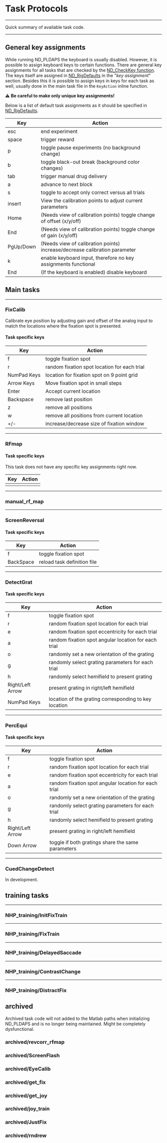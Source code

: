 # Task Protocols

__________
Quick summary of available task code.
__________

## General key assignments

While running ND_PLDAPS the keyboard is usually disabled. However, it is possible to assign keyboard keys to certain functions. There are general key assignments for all tasks that are checked by the [ND_CheckKey function](../utils/ND_CheckKey.m). The keys itself are assigned in [ND_RigDefaults](../defaults/ND_RigDefaults.m) in the "*key assignment*" section. Besides this it is possible to assign keys in keys for each task as well, usually done in the main task file in the `KeyAction` inline function.

:warning: **Be careful to make only unique key assignments!**

Below is a list of default task assignments as it should be specified in  [ND_RigDefaults](../defaults/ND_RigDefaults.m).


Key          | Action
-------------|--------------
esc          | end experiment
space        | trigger reward
p            | toggle pause experiments (no background change)
b            | toggle black-out break (background color changes)
tab          | trigger manual drug delivery
a            | advance to next block
s            | toggle to accept only correct versus all trials
insert       | View the calibration points to adjust current parameters
Home         | (Needs view of calibration points) toggle change of offset (x/y/off)
End          | (Needs view of calibration points) toggle change of gain (x/y/off)
PgUp/Down    | (Needs view of calibration points) increase/decrease calibration parameter
k            | enable keyboard input, therefore no key assignments functional
End          | (If the keyboard is enabled) disable keyboard


## Main tasks

________________________________________________________________________________
### FixCalib

Calibrate eye position by adjusting gain and offset of the analog input to match the locations where the fixation spot is presented.


#### Task specific keys

Key          | Action
-------------|--------------
f            | toggle fixation spot
r            | random fixation spot location for each trial
NumPad Keys  | location for fixation spot on 9 point grid
Arrow Keys   | Move fixation spot in small steps
Enter        | Accept current location
Backspace    | remove last position
z            | remove all positions
w            | remove all positions from current location
+/-          | increase/decrease size of fixation window

________________________________________________________________________________
### RFmap

#### Task specific keys

This task does not have any specific key assignments right now.

Key          | Action
-------------|--------------
             |

________________________________________________________________________________
### manual_rf_map

________________________________________________________________________________
### ScreenReversal

#### Task specific keys

Key          | Action
-------------|--------------
f            | toggle fixation spot
BackSpace    | reload task definition file

________________________________________________________________________________
### DetectGrat

#### Task specific keys

Key          | Action
-------------|--------------
f            | toggle fixation spot
r            | random fixation spot location for each trial
e            | random fixation spot eccentricity for each trial
a            | random fixation spot angular location for each trial
o            | randomly set a new orientation of the grating
g            | randomly select grating parameters for each trial
h            | randomly select hemifield to present grating
Right/Left Arrow | present grating in right/left hemifield
NumPad Keys  | location of the grating corresponding to key location


________________________________________________________________________________
### PercEqui

#### Task specific keys

Key          | Action
-------------|--------------
f            | toggle fixation spot
r            | random fixation spot location for each trial
e            | random fixation spot eccentricity for each trial
a            | random fixation spot angular location for each trial
o            | randomly set a new orientation of the grating
g            | randomly select grating parameters for each trial
h            | randomly select hemifield to present grating
Right/Left Arrow | present grating in right/left hemifield
Down Arrow   | toggle if both gratings share the same parameters
________________________________________________________________________________
### CuedChangeDetect
In development.

## training tasks

________________________________________________________________________________
### NHP_training/InitFixTrain

________________________________________________________________________________
### NHP_training/FixTrain

________________________________________________________________________________
### NHP_training/DelayedSaccade

________________________________________________________________________________
### NHP_training/ContrastChange

________________________________________________________________________________
### NHP_training/DistractFix

## archived
Archived task code will not added to the Matlab paths when initializing ND_PLDAPS and is no longer being maintained. Might be completely dysfunctional.

### archived/revcorr_rfmap
### archived/ScreenFlash
### archived/EyeCalib
### archived/get_fix
### archived/get_joy
### archived/joy_train
### archived/JustFix
### archived/rndrew
